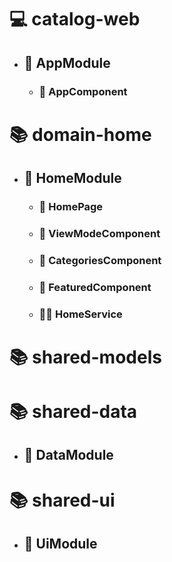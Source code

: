 # 💻 catalog-web

- ## 📕 AppModule

  - ### 📄 AppComponent

# 📚 domain-home

- ## 📗 HomeModule

  - ### 📄 HomePage

  - ### 🧩 ViewModeComponent

  - ### 🧩 CategoriesComponent

  - ### 🧩 FeaturedComponent

  - ### 👷‍♂️ HomeService

# 📚 shared-models

# 📚 shared-data

- ## 📘 DataModule

# 📚 shared-ui

- ## 📘 UiModule
